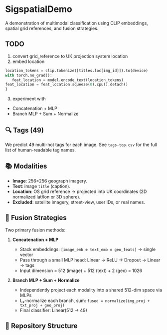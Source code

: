# SigspatialDemo

A demonstration of multimodal classification using CLIP embeddings, spatial grid references, and fusion strategies.

## TODO
1. convert grid_reference to UK projection system location
2. embed location
```python
location_tokens = clip.tokenize([titles.loc[img_id]]).to(device)
with torch.no_grad():
   feat_location = model.encode_text(location_tokens)
feat_location = feat_location.squeeze(0).cpu().detach()
}
```
3. experiment with
  - Concatenation + MLP
  - Branch MLP + Sum + Normalize


## 🔍 Tags (49)
We predict 49 multi-hot tags for each image. See `tags-top.csv` for the full list of human-readable tag names.

## 📚 Modalities
- **Image**: 256×256 geograph imagery.  
- **Text**: image `title` (caption).  
- **Location**: OS grid reference → projected into UK coordinates (2D normalized lat/lon or 3D sphere).  
- **Excluded**: satellite imagery, street-view, user IDs, or real names.


## 🔗 Fusion Strategies
Two primary fusion methods:

1. **Concatenation + MLP**  
   - Stack embeddings: `[image_emb ⊕ text_emb ⊕ geo_feats]` → single vector  
   - Pass through a small MLP head: Linear → ReLU → Dropout → Linear → tags  
   - Input dimension = 512 (image) + 512 (text) + 2 (geo) = 1026

2. **Branch MLP + Sum + Normalize**  
   - Independently project each modality into a shared 512-dim space via MLPs  
   - L₂-normalize each branch, sum: `fused = normalize(img_proj + txt_proj + geo_proj)`  
   - Final classifier: Linear(512 → 49)

## 📁 Repository Structure
